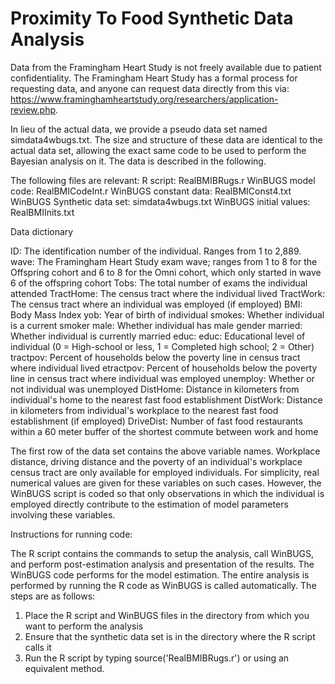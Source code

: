 # Proximity To Food Synthetic Data Analysis

Data from the Framingham Heart Study is not freely available due to patient confidentiality. The Framingham Heart Study has a formal process for requesting data, and anyone can request data directly from this via: https://www.framinghamheartstudy.org/researchers/application-review.php.  

In lieu of the actual data, we provide a pseudo data set named simdata4wbugs.txt. The size and structure of these data are identical to the actual data set, allowing the exact same code to be used to perform the Bayesian analysis on it. The data is described in the following.

The following files are relevant:
	R script: RealBMIBRugs.r
	WinBUGS model code: RealBMICodeInt.r
	WinBUGS constant data: RealBMIConst4.txt
	WinBUGS Synthetic data set: simdata4wbugs.txt
	WinBUGS initial values: RealBMIInits.txt


Data dictionary

ID:	The identification number of the individual. Ranges from 1 to 2,889.
wave:	The Framingham Heart Study exam wave; ranges from 1 to 8 for the Offspring cohort and 6 to 8 for the Omni cohort, which only started in wave 6 of the offspring cohort
Tobs:	The total number of exams the individual attended 
TractHome: The census tract where the individual lived
TractWork: The census tract where an individual was employed (if employed)
BMI: Body Mass Index
yob: Year of birth of individual
smokes: Whether individual is a current smoker
male: Whether individual has male gender
married: Whether individual is currently married
educ: educ: Educational level of individual (0 = High-school or less, 1 = Completed high school; 2 = Other)
tractpov: Percent of households below the poverty line in census tract where individual lived
etractpov: Percent of households below the poverty line in census tract where individual was employed
unemploy: Whether or not individual was unemployed
DistHome: Distance in kilometers from individual's home to the nearest fast food establishment
DistWork: Distance in kilometers from individual's workplace to the nearest fast food establishment (if employed)
DriveDist: Number of fast food restaurants within a 60 meter buffer of the shortest commute between work and home

The first row of the data set contains the above variable names. Workplace distance, driving distance and the poverty of an individual's workplace census tract are only available for employed individuals. For simplicity, real numerical values are given for these variables on such cases. However, the WinBUGS script is coded so that only observations in which the individual is employed directly contribute to the estimation of model parameters involving these variables.

Instructions for running code:

The R script contains the commands to setup the analysis, call WinBUGS, and perform post-estimation analysis and presentation of the results. The WinBUGS code performs for the model estimation. The entire analysis is performed by running the R code as WinBUGS is called automatically. The steps are as follows:

1) Place the R script and WinBUGS files in the directory from which you want to perform the analysis
2) Ensure that the synthetic data set is in the directory where the R script calls it
3) Run the R script by typing source('RealBMIBRugs.r') or using an equivalent method.
